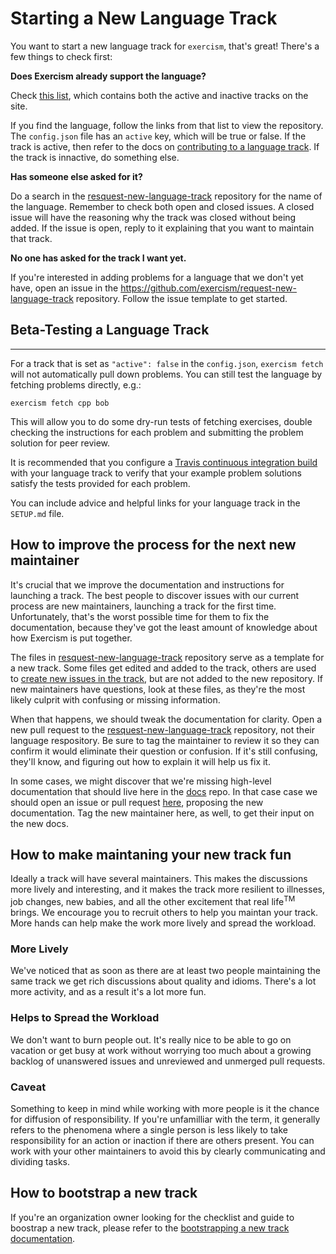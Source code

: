 # Starting a New Language Track

You want to start a new language track for `exercism`, that's great! There's a few things to check first:

**Does Exercism already support the language?**

Check [this list][trackler-tracks], which contains both the active and inactive tracks on the site.

If you find the language, follow the links from that list to view the repository.
The `config.json` file has an `active` key, which will be true or false.
If the track is active, then refer to the docs on [contributing to a language track][contributing-to-track].
If the track is innactive, do something else.

**Has someone else asked for it?**

Do a search in the [resquest-new-language-track][request-language-track-repo] repository for the name of the language. Remember to check both open and closed issues.
A closed issue will have the reasoning why the track was closed without being added.
If the issue is open, reply to it explaining that you want to maintain that track.

[new-issue]: https://github.com/exercism/request-new-language-track/issues/new
[request-language-track-repo]: https://github.com/exercism/request-new-language-track
[trackler-tracks]: https://github.com/exercism/trackler/tree/master/tracks
[contributing-to-track]:https://github.com/exercism/docs/tree/master/contributing-to-language-tracks

**No one has asked for the track I want yet.**

If you're interested in adding problems for a language that we don't yet have,
open an issue in the https://github.com/exercism/request-new-language-track repository.
Follow the issue template to get started.

## Beta-Testing a Language Track

---
For a track that is set as `"active": false` in the `config.json`, `exercism fetch`
will not automatically pull down problems. You can still test the language by
fetching problems directly, e.g.:

```shell
exercism fetch cpp bob
```

This will allow you to do some dry-run tests of fetching exercises,
double checking the instructions for each problem and submitting the
problem solution for peer review.

It is recommended that you configure a [Travis continuous integration build](http://travis-ci.org)
with your language track to verify that your example problem solutions
satisfy the tests provided for each problem.

You can include advice and helpful links for your language track in the
`SETUP.md` file.

## How to improve the process for the next new maintainer

It's crucial that we improve the documentation and instructions for launching a track.
The best people to discover issues with our current process are new maintainers, launching a track for the first time.
Unfortunately, that's the worst possible time for them to fix the documentation, because they've got the least amount of knowledge about how Exercism is put together.

The files in [resquest-new-language-track][request-language-track-repo] repository serve as a template for a new track.
Some files get edited and added to the track, others are used to [create new issues in the track][issue-templates], but are not added to the new repository.
If new maintainers have questions, look at these files, as they're the most likely culprit with confusing or missing information.

When that happens, we should tweak the documentation for clarity.
Open a new pull request to the [resquest-new-language-track][request-language-track-repo] repository, not their language respository. Be sure to tag the maintainer to review it so they can confirm it would eliminate their question or confusion.
If it's still confusing, they'll know, and figuring out how to explain it will help us fix it.

In some cases, we might discover that we're missing high-level documentation that should live here in the [docs][] repo.
In that case case we should open an issue or pull request [here][docs], proposing the new documentation. Tag the new
maintainer here, as well, to get their input on the new docs.

## How to make maintaning your new track fun

Ideally a track will have several maintainers. This makes the discussions more lively and interesting, and it makes the track more resilient to illnesses, job changes, new babies, and all the other excitement that real life<sup>TM</sup> brings.
We encourage you to recruit others to help you maintan your track. More hands can help make the work more lively and spread the workload.

### More Lively

We've noticed that as soon as there are at least two people maintaining the same track we get rich discussions about quality and idioms.
There's a lot more activity, and as a result it's a lot more fun.

### Helps to Spread the Workload

We don't want to burn people out.
It's really nice to be able to go on vacation or get busy at work without worrying too much about a growing backlog of unanswered issues and unreviewed and unmerged pull requests.

### Caveat

Something to keep in mind while working with more people is it the chance for diffusion of responsibility.
If you're unfamilliar with the term, it generally refers to the phenomena where a single person is less likely to take responsibility for an action or inaction if there are others present.
You can work with your other maintainers to avoid this by clearly communicating and dividing tasks.

[checklist]: https://github.com/exercism/request-new-language-track/blob/master/CHECKLIST.md
[docs]: https://github.com/exercism/docs
[issue-templates]: https://github.com/exercism/request-new-language-track/blob/master/bin/bootstrap#L67-L73

## How to bootstrap a new track

If you're an organization owner looking for the checklist and guide to boostrap a new track, please refer to the [bootstrapping a new track documentation][bootstrap-track].

[bootstrap-track]:https://github.com/exercism/docs/blob/master/maintaining-a-track/bootstrap-new-track.md
